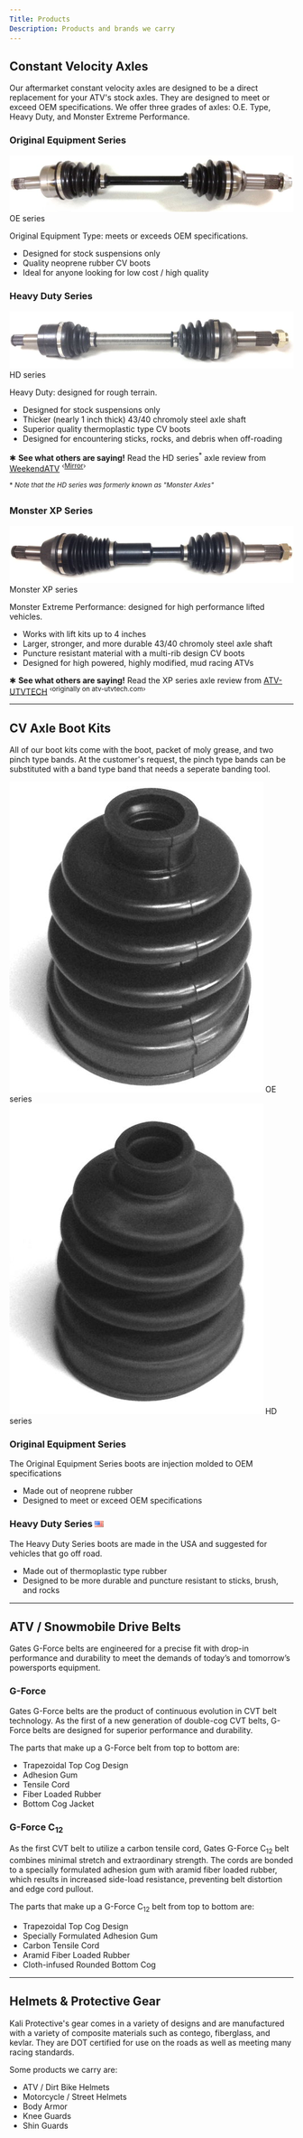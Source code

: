 ```yaml
---
Title: Products
Description: Products and brands we carry
---
```


## Constant Velocity Axles

<a name="axles"></a>
Our aftermarket constant velocity axles are designed to be a direct replacement for your ATV's stock axles. They are designed to meet or exceed OEM specifications. We offer three grades of axles: O.E. Type, Heavy Duty, and Monster Extreme Performance.


### Original Equipment Series
<!-- axle_oe.jpg = YA-8-300 -->
<div class="img-container pull-right">
    <img class="img-fluid img-rounded img-thumb" src="img/axles/axle_oe.jpg">
    <span class="caption">OE series</span>
</div>


Original Equipment Type: meets or exceeds OEM specifications.

* Designed for stock suspensions only
* Quality neoprene rubber CV boots
* Ideal for anyone looking for low cost / high quality

### Heavy Duty Series

<!-- axle_hd.jpg = B110 -->
<div class="img-container pull-right">
    <img class="img-fluid img-rounded img-thumb" src="img/axles/axle_hd.jpg">
    <span class="caption">HD series</span>
</div>


Heavy Duty: designed for rough terrain.

* Designed for stock suspensions only
* Thicker (nearly 1 inch thick) 43/40 chromoly steel axle shaft
* Superior quality thermoplastic type CV boots
* Designed for encountering sticks, rocks, and debris when off-roading

&#10033; **See what others are saying!** Read the HD series<sup>&#42;</sup> axle review from [WeekendATV](http://weekendatv.com/2011/12/review-monster-axles/) <sup>&lsaquo;[Mirror](./?p=review-weekendatv)&rsaquo;</sup> 

<sup>&#42; *Note that the HD series was formerly known as "Monster Axles"*</sup>

### Monster XP Series

<!-- axle_xp.jpg = XB-110 -->
<div class="img-container pull-right">
    <img class="img-fluid img-rounded img-thumb" src="img/axles/axle_xp.jpg">
    <span class="caption">Monster XP series</span>
</div>


Monster Extreme Performance: designed for high performance lifted vehicles. <!-- TODO: To see the benefits and technology [click here](./?p=products-xp-series). -->

* Works with lift kits up to 4 inches
* Larger, stronger, and more durable 43/40 chromoly steel axle shaft
* Puncture resistant material with a multi-rib design CV boots
* Designed for high powered, highly modified, mud racing ATVs

&#10033; **See what others are saying!** Read the XP series axle review from [ATV-UTVTECH](./?p=review-atv-utvtech) <sup>&lsaquo;originally on atv-utvtech.com&rsaquo;</sup>

---

## CV Axle Boot Kits

All of our boot kits come with the boot, packet of moly grease, and two pinch type bands. At the customer's request, the pinch type bands can be substituted with a band type band that needs a seperate banding tool.

<div class="img-container pull-right">
    <img class="img-fluid img-rounded img-thumb" src="img/boots/boot_oe.jpg">
    <span class="caption">OE series</span>
</div>

<div class="img-container pull-right">
    <img class="img-fluid img-rounded img-thumb" src="img/boots/boot_hd.jpg">
    <span class="caption">HD series</span>
</div>


### Original Equipment Series

The Original Equipment Series boots are injection molded to OEM specifications

* Made out of neoprene rubber
* Designed to meet or exceed OEM specifications

### Heavy Duty Series ![Made in the U.S.A.](img/icons/us.png)

The Heavy Duty Series boots are made in the USA and suggested for vehicles that go off road.

* Made out of thermoplastic type rubber
* Designed to be more durable and puncture resistant to sticks, brush, and rocks

---

## ATV / Snowmobile Drive Belts

<a name="gates"></a>
Gates G-Force belts are engineered for a precise fit with drop-in performance and durability to meet the demands of today’s and tomorrow’s powersports equipment.

### G-Force

Gates G-Force belts are the product of continuous evolution in CVT belt technology. As the first of a new generation of double-cog CVT belts, G-Force belts are designed for superior performance and durability.

The parts that make up a G-Force belt from top to bottom are:

* Trapezoidal Top Cog Design
* Adhesion Gum
* Tensile Cord
* Fiber Loaded Rubber
* Bottom Cog Jacket

### G-Force C<sub>12</sub>

As the first CVT belt to utilize a carbon tensile cord, Gates G-Force C<sub>12</sub> belt combines minimal stretch and extraordinary strength. The cords are bonded to a specially formulated adhesion gum with aramid fiber loaded rubber, which results in increased side-load resistance, preventing belt distortion and edge cord pullout.

The parts that make up a G-Force C<sub>12</sub> belt from top to bottom are:

* Trapezoidal Top Cog Design
* Specially Formulated Adhesion Gum
* Carbon Tensile Cord
* Aramid Fiber Loaded Rubber
* Cloth-infused Rounded Bottom Cog

---

## Helmets &amp; Protective Gear

Kali Protective's gear comes in a variety of designs and are manufactured with a variety of composite materials such as contego, fiberglass, and kevlar. They are DOT certified for use on the roads as well as meeting many racing standards.

Some products we carry are:

* ATV / Dirt Bike Helmets
* Motorcycle / Street Helmets
* Body Armor
* Knee Guards
* Shin Guards